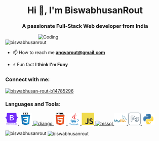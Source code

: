 <h1 align="center">Hi 👋, I'm BiswabhusanRout</h1>
<h3 align="center">A passionate Full-Stack Web developer from India</h3>

<img align="right" alt="Coding" width="400" src="[[https://github.com/sksalahuddin2828/sksalahuddin2828](https://user-images.githubusercontent.com/89845641/220167426-0c5f630e-6d56-4617-9775-71c2bd025b4f.gif)](https://user-images.githubusercontent.com/74038190/235224431-e8c8c12e-6826-47f1-89fb-2ddad83b3abf.gif)">

<p align="left"> <img src="https://komarev.com/ghpvc/?username=biswabhusanrout&label=Profile%20views&color=0e75b6&style=flat" alt="biswabhusanrout" /> </p>

- 📫 How to reach me **angyarout@gmail.com**

- ⚡ Fun fact **I think I'm Funy**

<h3 align="left">Connect with me:</h3>
<p align="left">
<a href="https://linkedin.com/in/biswabhusan-rout-b14785296" target="blank"><img align="center" src="https://raw.githubusercontent.com/rahuldkjain/github-profile-readme-generator/master/src/images/icons/Social/linked-in-alt.svg" alt="biswabhusan-rout-b14785296" height="30" width="40" /></a>
</p>

<h3 align="left">Languages and Tools:</h3>
<p align="left"> <a href="https://getbootstrap.com" target="_blank" rel="noreferrer"> <img src="https://raw.githubusercontent.com/devicons/devicon/master/icons/bootstrap/bootstrap-plain-wordmark.svg" alt="bootstrap" width="40" height="40"/> </a> <a href="https://www.w3schools.com/css/" target="_blank" rel="noreferrer"> <img src="https://raw.githubusercontent.com/devicons/devicon/master/icons/css3/css3-original-wordmark.svg" alt="css3" width="40" height="40"/> </a> <a href="https://www.djangoproject.com/" target="_blank" rel="noreferrer"> <img src="https://cdn.worldvectorlogo.com/logos/django.svg" alt="django" width="40" height="40"/> </a> <a href="https://www.w3.org/html/" target="_blank" rel="noreferrer"> <img src="https://raw.githubusercontent.com/devicons/devicon/master/icons/html5/html5-original-wordmark.svg" alt="html5" width="40" height="40"/> </a> <a href="https://www.java.com" target="_blank" rel="noreferrer"> <img src="https://raw.githubusercontent.com/devicons/devicon/master/icons/java/java-original.svg" alt="java" width="40" height="40"/> </a> <a href="https://developer.mozilla.org/en-US/docs/Web/JavaScript" target="_blank" rel="noreferrer"> <img src="https://raw.githubusercontent.com/devicons/devicon/master/icons/javascript/javascript-original.svg" alt="javascript" width="40" height="40"/> </a> <a href="https://www.microsoft.com/en-us/sql-server" target="_blank" rel="noreferrer"> <img src="https://www.svgrepo.com/show/303229/microsoft-sql-server-logo.svg" alt="mssql" width="40" height="40"/> </a> <a href="https://www.mysql.com/" target="_blank" rel="noreferrer"> <img src="https://raw.githubusercontent.com/devicons/devicon/master/icons/mysql/mysql-original-wordmark.svg" alt="mysql" width="40" height="40"/> </a> <a href="https://www.photoshop.com/en" target="_blank" rel="noreferrer"> <img src="https://raw.githubusercontent.com/devicons/devicon/master/icons/photoshop/photoshop-line.svg" alt="photoshop" width="40" height="40"/> </a> <a href="https://www.python.org" target="_blank" rel="noreferrer"> <img src="https://raw.githubusercontent.com/devicons/devicon/master/icons/python/python-original.svg" alt="python" width="40" height="40"/> </a> </p>

<p><img align="left" src="https://github-readme-stats.vercel.app/api/top-langs?username=biswabhusanrout&show_icons=true&locale=en&layout=compact" alt="biswabhusanrout" /></p>

<p>&nbsp;<img align="center" src="https://github-readme-stats.vercel.app/api?username=biswabhusanrout&show_icons=true&locale=en" alt="biswabhusanrout" /></p>
